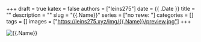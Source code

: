 +++ 
draft = true
katex = false
authors = ["leins275"]
date = {{ .Date }}
title = ""
description = ""
slug = "{{.Name}}"
series = ["по теме: "]
categories = []
tags = []
images = ["https://leins275.xyz/img/{{.Name}}/preview.jpg"]
+++

![{{.Name}}](/img/{{.Name}}/preview.jpg)
